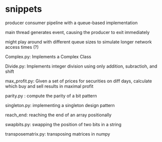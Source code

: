 # snippets

producer consumer pipeline with a queue-based implementation

main thread generates event, causing the producer to exit immediately

might play around with different queue sizes to simulate longer network access times (?)

Complex.py: Implements a Complex Class

Divide.py: Implements integer division using only addition, subractioh, and shift

max_profit.py: Given a set of prices for securities on diff days, calculate which buy and sell results in maximal profit

parity.py : compute the parity of a bit pattern

singleton.py: implementing a singleton design pattern

reach_end: reaching the end of an array positionally

swapbits.py: swapping the position of two bits in a string

transposematrix.py: transposing matrices in numpy

